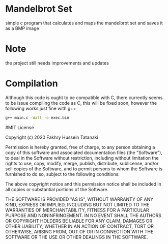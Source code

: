 # Mandelbrot Set
simple c program that calculates and maps the mandelbrot set and saves it as a BMP image

# Note
the project still needs improvements and updates

# Compilation
Although this code is ought to be compatible with C, there currently seems to be issue compiling the code as C,
this will be fixed soon, however the following works just fine with g++

```bash
g++ main.c -Wall -o exec.bin
```

#MIT License

Copyright (c) 2020 Fakhry Hussein Tatanaki

Permission is hereby granted, free of charge, to any person obtaining a copy
of this software and associated documentation files (the "Software"), to deal
in the Software without restriction, including without limitation the rights
to use, copy, modify, merge, publish, distribute, sublicense, and/or sell
copies of the Software, and to permit persons to whom the Software is
furnished to do so, subject to the following conditions:

The above copyright notice and this permission notice shall be included in all
copies or substantial portions of the Software.

THE SOFTWARE IS PROVIDED "AS IS", WITHOUT WARRANTY OF ANY KIND, EXPRESS OR
IMPLIED, INCLUDING BUT NOT LIMITED TO THE WARRANTIES OF MERCHANTABILITY,
FITNESS FOR A PARTICULAR PURPOSE AND NONINFRINGEMENT. IN NO EVENT SHALL THE
AUTHORS OR COPYRIGHT HOLDERS BE LIABLE FOR ANY CLAIM, DAMAGES OR OTHER
LIABILITY, WHETHER IN AN ACTION OF CONTRACT, TORT OR OTHERWISE, ARISING FROM,
OUT OF OR IN CONNECTION WITH THE SOFTWARE OR THE USE OR OTHER DEALINGS IN THE
SOFTWARE.
